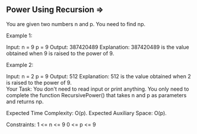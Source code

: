 Power Using Recursion   =>
---------------------


You are given two numbers n and p. You need to find np.

Example 1:

Input:
n = 9 p = 9 
Output: 387420489
Explanation: 387420489 is the value 
obtained when 9 is raised to the 
power of 9.

Example 2:

Input:
n = 2 p = 9
Output: 512
Explanation: 512 is the value 
obtained when 2 is raised to 
the power of 9.  
Your Task:
You don't need to read input or print anything. You only need to complete the function RecursivePower() that takes n and p as parameters and returns np.

Expected Time Complexity: O(p).
Expected Auxiliary Space: O(p).

Constraints:
1 <= n <= 9
0 <=  p <= 9
